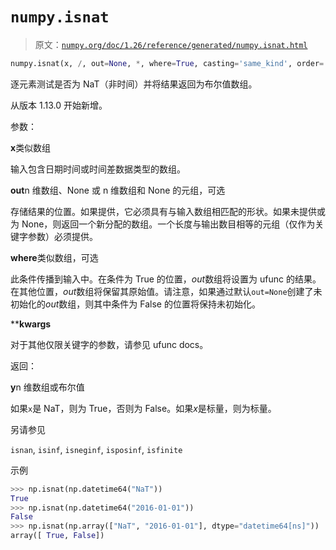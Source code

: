 # `numpy.isnat`

> 原文：[`numpy.org/doc/1.26/reference/generated/numpy.isnat.html`](https://numpy.org/doc/1.26/reference/generated/numpy.isnat.html)

```py
numpy.isnat(x, /, out=None, *, where=True, casting='same_kind', order='K', dtype=None, subok=True[, signature, extobj]) = <ufunc 'isnat'>
```

逐元素测试是否为 NaT（非时间）并将结果返回为布尔值数组。

从版本 1.13.0 开始新增。

参数：

**x**类似数组

输入包含日期时间或时间差数据类型的数组。

**out**n 维数组、None 或 n 维数组和 None 的元组，可选

存储结果的位置。如果提供，它必须具有与输入数组相匹配的形状。如果未提供或为 None，则返回一个新分配的数组。一个长度与输出数目相等的元组（仅作为关键字参数）必须提供。

**where**类似数组，可选

此条件传播到输入中。在条件为 True 的位置，*out*数组将设置为 ufunc 的结果。在其他位置，*out*数组将保留其原始值。请注意，如果通过默认`out=None`创建了未初始化的*out*数组，则其中条件为 False 的位置将保持未初始化。

****kwargs**

对于其他仅限关键字的参数，请参见 ufunc docs。

返回：

**y**n 维数组或布尔值

如果`x`是 NaT，则为 True，否则为 False。如果*x*是标量，则为标量。

另请参见

`isnan`, `isinf`, `isneginf`, `isposinf`, `isfinite`

示例

```py
>>> np.isnat(np.datetime64("NaT"))
True
>>> np.isnat(np.datetime64("2016-01-01"))
False
>>> np.isnat(np.array(["NaT", "2016-01-01"], dtype="datetime64[ns]"))
array([ True, False]) 
```
